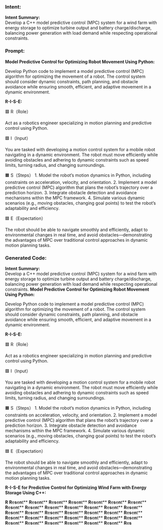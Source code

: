 ### Intent:
**Intent Summary:**  
Develop a C++ model predictive control (MPC) system for a wind farm with energy storage to optimize turbine output and battery charge/discharge, balancing power generation with load demand while respecting operational constraints.

### Prompt:
**Model Predictive Control for Optimizing Robot Movement Using Python:**

Develop Python code to implement a model predictive control (MPC) algorithm for optimizing the movement of a robot. The control system should consider dynamic constraints, path planning, and obstacle avoidance while ensuring smooth, efficient, and adaptive movement in a dynamic environment.

**R-I-S-E:**

🟥 R（Role）

Act as a robotics engineer specializing in motion planning and predictive control using Python.

🟩 I（Input）

You are tasked with developing a motion control system for a mobile robot navigating in a dynamic environment. The robot must move efficiently while avoiding obstacles and adhering to dynamic constraints such as speed limits, turning radius, and changing surroundings.

🟧 S（Steps）
	1.	Model the robot’s motion dynamics in Python, including constraints on acceleration, velocity, and orientation.
	2.	Implement a model predictive control (MPC) algorithm that plans the robot’s trajectory over a prediction horizon.
	3.	Integrate obstacle detection and avoidance mechanisms within the MPC framework.
	4.	Simulate various dynamic scenarios (e.g., moving obstacles, changing goal points) to test the robot’s adaptability and efficiency.

🟦 E（Expectation）

The robot should be able to navigate smoothly and efficiently, adapt to environmental changes in real time, and avoid obstacles—demonstrating the advantages of MPC over traditional control approaches in dynamic motion planning tasks.

### Generated Code:
**Intent Summary:**  
Develop a C++ model predictive control (MPC) system for a wind farm with energy storage to optimize turbine output and battery charge/discharge, balancing power generation with load demand while respecting operational constraints.
**Model Predictive Control for Optimizing Robot Movement Using Python:**

Develop Python code to implement a model predictive control (MPC) algorithm for optimizing the movement of a robot. The control system should consider dynamic constraints, path planning, and obstacle avoidance while ensuring smooth, efficient, and adaptive movement in a dynamic environment.

**R-I-S-E:**

🟥 R（Role）

Act as a robotics engineer specializing in motion planning and predictive control using Python.

🟩 I（Input）

You are tasked with developing a motion control system for a mobile robot navigating in a dynamic environment. The robot must move efficiently while avoiding obstacles and adhering to dynamic constraints such as speed limits, turning radius, and changing surroundings.

🟧 S（Steps）
	1.	Model the robot’s motion dynamics in Python, including constraints on acceleration, velocity, and orientation.
	2.	Implement a model predictive control (MPC) algorithm that plans the robot’s trajectory over a prediction horizon.
	3.	Integrate obstacle detection and avoidance mechanisms within the MPC framework.
	4.	Simulate various dynamic scenarios (e.g., moving obstacles, changing goal points) to test the robot’s adaptability and efficiency.

🟦 E（Expectation）

The robot should be able to navigate smoothly and efficiently, adapt to environmental changes in real time, and avoid obstacles—demonstrating the advantages of MPC over traditional control approaches in dynamic motion planning tasks.

**R-I-S-E for Predictive Control for Optimizing Wind Farm with Energy Storage Using C++:**

**R**
**R**e**s**e**n**t**
**R**e**s**e**n**t**
**R**e**s**e**n**t**
**R**e**s**e**n**t**
**R**e**s**e**n**t**
**R**e**s**e**n**t**
**R**e**s**e**n**t**
**R**e**s**e**n**t**
**R**e**s**e**n**t**
**R**e**s**e**n**t**
**R**e**s**e**n**t**
**R**e**s**e**n**t**
**R**e**s**e**n**t**
**R**e**s**e**n**t**
**R**e**s**e**n**t**
**R**e**s**e**n**t**
**R**e**s**e**n**t**
**R**e**s**e**n**t**
**R**e**s**e**n**t**
**R**e**s**e**n**t**
**R**e**s**e**n**t**
**R**e**s**e**n**t**
**R**e**s**e**n**t**
**R**e**s**e**n**t**
**R**e**s**e**n**t**
**R**e**s**e**n**t**
**R**e**s**e**n**t**
**R**e**s**e**n**t**
**R**e**s**e**n**t**
**R**e**s**e**n**t**
**R**e**s**e**n**t**
**R**e**s**e**n**t**
**R**e**s**e**n**t**
**R**e**s**e**n**t**
**R**e**s**
